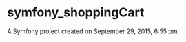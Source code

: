 symfony_shoppingCart
====================

A Symfony project created on September 29, 2015, 6:55 pm.
